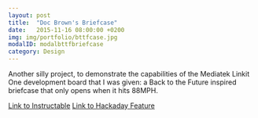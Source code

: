 ```yaml
---
layout: post
title:  "Doc Brown's Briefcase"
date:   2015-11-16 08:00:00 +0200
img: img/portfolio/bttfcase.jpg
modalID: modalbttfbriefcase
category: Design
---
```

Another silly project, to demonstrate the capabilities of the Mediatek Linkit One development board that I was given: a Back to the Future inspired briefcase that only opens when it hits 88MPH.

[Link to Instructable](http://www.instructables.com/id/Doc-Browns-Security-Briefcase/)
[Link to Hackaday Feature](http://hackaday.com/2015/11/24/doc-browns-security-briefcase/)